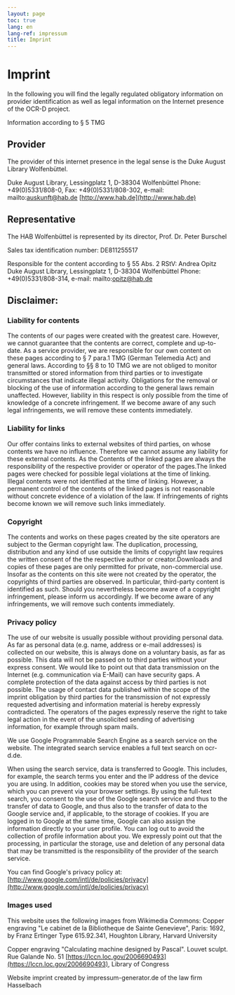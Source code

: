 ```yaml
---
layout: page
toc: true
lang: en
lang-ref: impressum
title: Imprint
---
```


# Imprint

In the following you will find the legally regulated obligatory information on provider
identification as well as legal information on the Internet presence of the OCR-D project. 

Information according to § 5 TMG

## Provider
The provider of this internet presence in the legal sense is the Duke August Library
Wolfenbüttel.

Duke August Library,
Lessingplatz 1,
D-38304 Wolfenbüttel
Phone: +49(0)5331/808-0,
Fax: +49(0)5331/808-302,
e-mail: mailto:auskunft@hab.de
[http://www.hab.de](http://www.hab.de)

## Representative
The HAB Wolfenbüttel is represented by its director, Prof. Dr. Peter Burschel

Sales tax identification number: DE811255517

Responsible for the content according to § 55 Abs. 2 RStV:
Andrea Opitz
Duke August Library,
Lessingplatz 1,
D-38304 Wolfenbüttel
Phone: +49(0)5331/808-314,
e-mail: mailto:opitz@hab.de

## Disclaimer:

### Liability for contents
The contents of our pages were created with the greatest care. However, we cannot guarantee
that the contents are correct, complete and up-to-date. As a service provider, we are
responsible for our own content on these pages according to § 7 para.1 TMG (German Telemedia
Act) and general laws. According to §§ 8 to 10 TMG we are not obliged to monitor transmitted
or stored information from third parties or to investigate circumstances that indicate
illegal activity. Obligations for the removal or blocking of the use of information according
to the general laws remain unaffected. However, liability in this respect is only possible
from the time of knowledge of a concrete infringement. If we become aware of any such legal
infringements, we will remove these contents immediately.

### Liability for links
Our offer contains links to external websites of third parties, on whose contents we have
no influence. Therefore we cannot assume any liability for these external contents. As the
Contents of the linked pages are always the responsibility of the respective provider or
operator of the pages.The linked pages were checked for possible legal violations at the
time of linking. Illegal contents were not identified at the time of linking. However, a
permanent control of the contents of the linked pages is not reasonable without concrete
evidence of a violation of the law.  If infringements of rights become known
we will remove such links immediately.

### Copyright

The contents and works on these pages created by the site operators are subject to the
German copyright law. The duplication, processing, distribution and any kind of
use outside the limits of copyright law requires the written consent of the
the respective author or creator.Downloads and copies of these pages are only permitted
for private, non-commercial use. Insofar as the contents on this site were not created by
the operator, the copyrights of third parties are observed. In particular, third-party
content is identified as such. Should you nevertheless become aware of a copyright
infringement, please inform us accordingly. If we become aware of any infringements, we
will remove such contents immediately.

### Privacy policy

The use of our website is usually possible without providing personal data.
As far as personal data (e.g. name, address or e-mail addresses) is collected on our website,
this is always done on a voluntary basis, as far as possible.
This data will not be passed on to third parties without your express consent.
We would like to point out that data transmission on the Internet (e.g. communication via
E-Mail) can have security gaps. A complete protection of the data against access
by third parties is not possible.
The usage of contact data published within the scope of the imprint obligation by third
parties for the transmission of not expressly requested advertising and information material
is hereby expressly contradicted. The operators of the pages expressly reserve the right to
take legal action in the event of the unsolicited sending of advertising information, for
example through spam mails.

We use Google Programmable Search Engine as a search service on the website.
The integrated search service enables a full text search on ocr-d.de. 

When using the search service, data is transferred to Google. 
This includes, for example, the search terms you enter and the IP address of the device you are using. 
In addition, cookies may be stored when you use the service, which you can prevent via your browser settings.
By using the full-text search, you consent to the use of the Google search service and thus to the transfer of data to Google,
and thus also to the transfer of data to the Google service and, if applicable, to the storage of cookies. 
If you are logged in to Google at the same time, Google can also assign the information directly to your user profile. 
You can log out to avoid the collection of profile information about you.
We expressly point out that the processing, in particular the storage, use and deletion of any personal data that may be 
transmitted is the responsibility of the provider of the search service.

You can find Google's privacy policy at: [http://www.google.com/intl/de/policies/privacy](http://www.google.com/intl/de/policies/privacy)


### Images used
This website uses the following images from Wikimedia Commons:
Copper engraving "Le cabinet de la Bibliotheque de Sainte Genevieve", Paris: 1692, by
Franz Ertinger
Type 615.92.341, Houghton Library, Harvard University

Copper engraving "Calculating machine designed by Pascal". Louvet sculpt. Rue Galande No. 51
[https://lccn.loc.gov/2006690493](https://lccn.loc.gov/2006690493), Library of Congress

Website imprint created by impressum-generator.de of the law firm Hasselbach